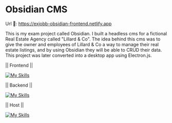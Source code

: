 # Obsidian CMS

Url 🔗: https://exjobb-obsidian-frontend.netlify.app

This is my exam project called Obsidian. I built a headless cms for a fictional Real Estate Agency called "Lillard & Co". The idea behind this cms was to give the owner and employees of Lillard & Co a way to manage their real estate listings, and by using Obsidian they will be able to CRUD their data. This project was later converted into a desktop app using Electron.js.



|| Frontend ||

[![My Skills](https://skillicons.dev/icons?i=react,ts,tailwindcss,electron,vscode)](https://skillicons.dev)

|| Backend ||

[![My Skills](https://skillicons.dev/icons?i=js,nodejs,express,supabase)](https://skillicons.dev)

|| Host ||

[![My Skills](https://skillicons.dev/icons?i=netlify)](https://skillicons.dev)

